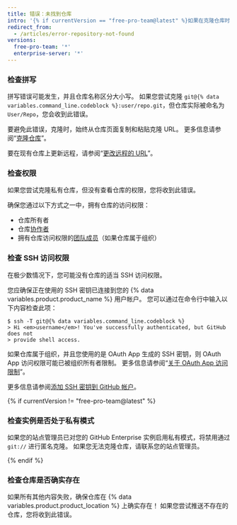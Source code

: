 ```yaml
---
title: 错误：未找到仓库
intro: '{% if currentVersion == "free-pro-team@latest" %}如果在克隆仓库时看到此错误，则意味着仓库不存在或您无权访问仓库。 有一些针对此错误的解决方案，具体根据原因而定。{% else %}如果在克隆仓库时看到此错误，则意味着仓库不存在，您无权访问仓库，或者您的 GitHub Enterprise 实例处于私有模式。 有一些针对此错误的解决方案，具体根据原因而定。{% endif %}'
redirect_from:
  - /articles/error-repository-not-found
versions:
  free-pro-team: '*'
  enterprise-server: '*'
---
```


### 检查拼写

拼写错误可能发生，并且仓库名称区分大小写。  如果您尝试克隆 `git@{% data variables.command_line.codeblock %}:user/repo.git`，但仓库实际被命名为 `User/Repo`，您会收到此错误。

要避免此错误，克隆时，始终从仓库页面复制和粘贴克隆 URL。 更多信息请参阅“[克隆仓库](/articles/cloning-a-repository)”。

要在现有仓库上更新远程，请参阅“[更改远程的 URL](/articles/changing-a-remote-s-url)”。

### 检查权限

如果您尝试克隆私有仓库，但没有查看仓库的权限，您将收到此错误。

确保您通过以下方式之一中，拥有仓库的访问权限：

* 仓库所有者
* 仓库[协作者](/articles/inviting-collaborators-to-a-personal-repository)
* 拥有仓库访问权限的[团队成员](/articles/adding-organization-members-to-a-team)（如果仓库属于组织）

### 检查 SSH 访问权限

在极少数情况下，您可能没有仓库的适当 SSH 访问权限。

您应确保正在使用的 SSH 密钥已连接到您的 {% data variables.product.product_name %} 用户帐户。 您可以通过在命令行中输入以下内容检查此项：

```shell
$ ssh -T git@{% data variables.command_line.codeblock %}
> Hi <em>username</em>! You've successfully authenticated, but GitHub does not
> provide shell access.
```

如果仓库属于组织，并且您使用的是 OAuth App 生成的 SSH 密钥，则 OAuth App 访问权限可能已被组织所有者限制。 更多信息请参阅“<a href="/github/setting-up-and-managing-organizations-and-teams/about-oauth-app-access-restrictions" class="dotcom-only">关于 OAuth App 访问限制</a>”。

更多信息请参阅[添加 SSH 密钥到 GitHub 帐户](/articles/adding-a-new-ssh-key-to-your-github-account)。

{% if currentVersion != "free-pro-team@latest" %}

### 检查实例是否处于私有模式

如果您的站点管理员已对您的 GitHub Enterprise 实例启用私有模式，将禁用通过 `git://` 进行匿名克隆。 如果您无法克隆仓库，请联系您的站点管理员。

{% endif %}

### 检查仓库是否确实存在

如果所有其他内容失败，确保仓库在 {% data variables.product.product_location %} 上确实存在！ 如果您尝试推送不存在的仓库，您将收到此错误。
